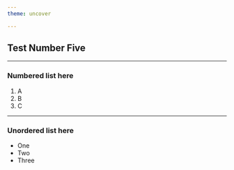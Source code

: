 ```yaml
---
theme: uncover

---
```

## Test Number Five

---
### Numbered list here

 1. A
 2. B
 3. C

---
### Unordered list here

 * One
 * Two
 * Three

